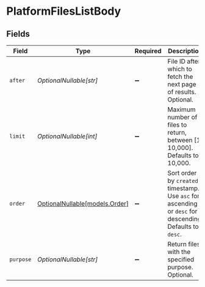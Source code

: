 # PlatformFilesListBody


## Fields

| Field                                                                                                    | Type                                                                                                     | Required                                                                                                 | Description                                                                                              |
| -------------------------------------------------------------------------------------------------------- | -------------------------------------------------------------------------------------------------------- | -------------------------------------------------------------------------------------------------------- | -------------------------------------------------------------------------------------------------------- |
| `after`                                                                                                  | *OptionalNullable[str]*                                                                                  | :heavy_minus_sign:                                                                                       | File ID after which to fetch the next page of results. Optional.                                         |
| `limit`                                                                                                  | *OptionalNullable[int]*                                                                                  | :heavy_minus_sign:                                                                                       | Maximum number of files to return, between [1, 10,000]. Defaults to 10,000.                              |
| `order`                                                                                                  | [OptionalNullable[models.Order]](../models/order.md)                                                     | :heavy_minus_sign:                                                                                       | Sort order by `created` timestamp. Use `asc` for ascending or `desc` for descending. Defaults to `desc`. |
| `purpose`                                                                                                | *OptionalNullable[str]*                                                                                  | :heavy_minus_sign:                                                                                       | Return files with the specified purpose. Optional.                                                       |